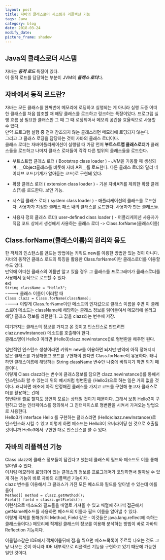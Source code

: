 ```yaml
---
layout: post
title: 자바의 클래스로더 시스템과 리플렉션 기능
tags: Java
category: blog
date: 2018-03-24
modify_date: 
picture_frame: shadow
---
```

  
## Java의 클래스로더 시스템   

자바는 ***동적 로드*** 특징이 있다.   
이 동적 로드를 담당하는 부분이 JVM의 ***클래스 로더***다.  
  
 
## 자바에서 동적 로드란?  
자바는 모든 클래스를 한꺼번에 메모리에 로딩하고 실행되는 게 아니라 실행 도중 어떠한 클래스를 처음 참조할 때 해당 클래스를 로드하고 링크하는 특징이있다. 프로그램 실행 흐름 상 필요한 클래스만 그 때 그 때 로딩되어서 메모리 공간을 효율적으로 사용할 수 있다.  
만약 프로그램 실행 중 전혀 참조되지 않는 클래스라면 메모리에 로딩되지 않는다.  
그리고 그 클래스 로딩을 담당하는 것이 자바의 클래스 로더이다.  
클래스 로더는 자바어플리케이션이 실행될 때 가장 먼저 **부트스트랩 클래스로더**가 클래스들을 로드하고 나머지 클래스 로더들이 각각 다른 범위의 클래스들을 로드한다.  

* 부트스트랩 클래스 로더 ( Bootstrap class loader ) - JVM을 가동할 때 생성되며, __Object클래스를 비롯해 자바 API__를 로드한다. 다른 클래스 로더와 달리 네이티브 코드(기계가 알아듣는 코드)로 구현돼 있다. 
  
* 확장 클래스 로더 ( extension class loader ) - 기본 자바API를 제외한 확장 클래스(?)를 로드한다. 보안 기능.
  
* 시스템 클래스 로더 ( system class loader ) - 애플리케이션의 클래스를 로드한다. 사용자가 지정한 클래스 패스 내의 클래스를 로드한다. 사용자가 만든 클래스들.
  
* 사용자 정의 클래스 로더( user-defined class loader )  - 어플리케이션 사용자가 직접 코드 상에서 생성해서 사용하는 클래스 로더 -> Class.forName(클래스이름)
   
    
  
## Class.forName(클래스이름)의 원리와 용도  
한 객체의 인스턴스를 만드는 방법에는 키워드 new를 이용한 방법만 있는 것이 아니다. 자바의 동적인 클래스 로드의 특징을 활용한 Class.forName이란 클래스로더를 이용할 수도 있다.  
만약에 어떠한 클래스의 이름만 알고 있을 경우 그 클래스를 프로그래머가 클래스로더를 사용해서 동적으로 로드할 수 있다.  
ex)  
```String className = "Hello3";```   
----> 클래스 이름이 이러할 때   
```Class clazz = Class.forName(className);```   
----> 이렇게 Class.forName이란 메소드의 인자값으로 클래스 이름을 주면 이 클래스로더 메소드는 className에 해당하는 클래스 정보를 읽어들여서 메모리에 올리고  
해당 클래스 정보를 리턴한다. 그 값을 clazz라는 변수에 저장.

여기까지는 클래스의 정보를 가지고 온 것이고 인스턴스로 만드려면 clazz.newInstance() 메소드를 호출해야 한다.  
클래스명이 Hello3 이라면 (Hello3)clazz.newInstance()로 형변환을 해주면 된다.  
  
일반적인 인스턴스 생성이라면 키워드 new를 이용하면 되지만 만약에 아직 정해지지 않은 클래스를 가정해놓고 코드를 구현해야 한다면 Class.forName이 유용하다.  왜냐하면 클래스이름에 해당하는 String className 변수만 나중에 바꿔치기 하면 되기 때문이다.  
이렇게 Class clazz라는 변수에 클래스정보를 담으면 clazz.newInstance()를 통해서 인스턴스화 할 수 있는데 위의 예시처럼 형변환을 (Hello3)으로 하는 일은 거의 없을 것이다. 왜냐하면 애초에 아직 안정해진 클래스를 가지고 코드를 구현해 놓고자 클래스로더를 활용하는 건데  
형변환을 뭘로 할지도 당연히 모르는 상태일 것이기 때문이다. 그래서 보통 Hello3이 구현하고 있는 인터페이스를 정의해서 그 인터페이스로 형변환을 시켜서 가져오는 방법으로 사용한다.  
Hello3가 interface Hello 를 구현하는 클래스라면 (Hello)clazz.newInstance()로 인스턴스화 시킬 수 있고 이렇게 하면 메소드는 Hello3이 오버라이딩 한 것으로 호출될 것이니까 Hello3에서 구현한 대로 인스턴스를 쓸 수 있다.  
  
## 자바의 리플렉션 기능  
Class clazz에 클래스 정보들이 담긴다고 했는데 클래스의 필드와 메소드도 이를 통해 알아낼 수 있다.  
이처럼 메모리에 로딩되어 있는 클래스의 정보를 프로그래머가 코딩하면서 알아낼 수 있게 하는 기능이 바로 자바의 리플렉션 기능이다.  
clazz 변수를 이용해서 그 클래스가 가진 모든 메소드와 필드를 알아낼 수 있는데 예를 들어  
```Method[] method = clazz.getMethod();```   
```Field[] field = claszz.getFields();```   
이런식으로 메소드와 필드들을 배열로 가져올 수 있고 배열에 하나씩 접근해서 getName메소드를 사용하면 메소드의 이름과 필드 이름을 알아낼 수 있다.  
이렇게 객체를 통해(위의 Method, Field 같은 - 이것들은 java.lang.reflect에 속하는 클래스들이다.) 메모리에 적재된 클래스의 정보를 이용해 분석하는 방법이 바로 자바의 Reflection 기능이다.  

이클립스같은 IDE에서 객체이름뒤에 점.을 찍으면 메소드목록이 주르륵 나오는 것도 그냥 나오는 것이 아니라 IDE 내부적으로 리플렉션 기능을 구현하고 있기 때문에 가능한 일인 것이다.  
  